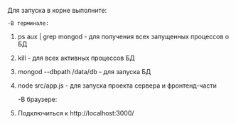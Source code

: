 Для запуска в корне выполните:

    -В терминале:

1. ps aux | grep mongod - для получения всех запущенных процессов о БД
2. kill <PID> - для всех активных процессов БД
3. mongod --dbpath /data/db - для запуска БД
4. node src/app.js - для запуска проекта сервера и фронтенд-части

   -В браузере:

5. Подключиться к http://localhost:3000/
